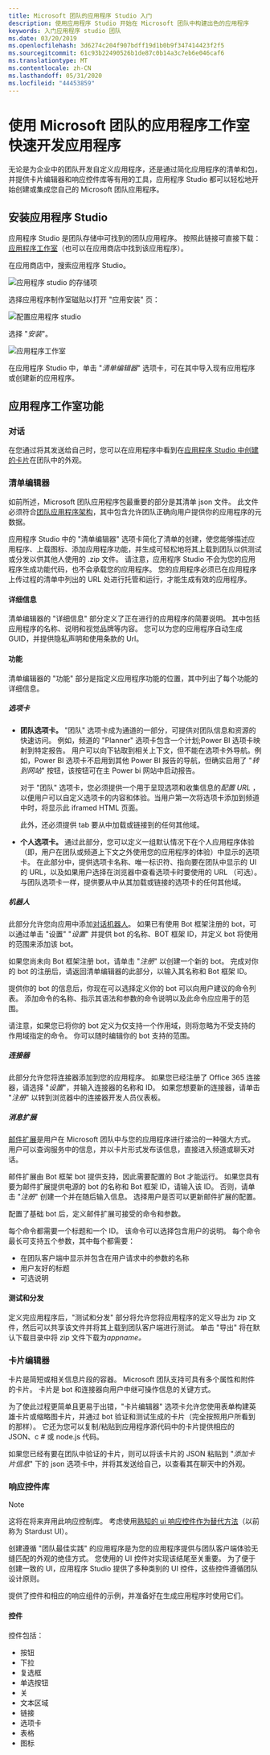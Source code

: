 ```yaml
---
title: Microsoft 团队的应用程序 Studio 入门
description: 使用应用程序 Studio 开始在 Microsoft 团队中构建出色的应用程序
keywords: 入门应用程序 studio 团队
ms.date: 03/20/2019
ms.openlocfilehash: 3d6274c204f907bdff19d1b0b9f347414423f2f5
ms.sourcegitcommit: 61c93b22490526b1de87c0b14a3c7eb6e046caf6
ms.translationtype: MT
ms.contentlocale: zh-CN
ms.lasthandoff: 05/31/2020
ms.locfileid: "44453859"
---
```

# <a name="quickly-develop-apps-with-app-studio-for-microsoft-teams"></a>使用 Microsoft 团队的应用程序工作室快速开发应用程序

无论是为企业中的团队开发自定义应用程序，还是通过简化应用程序的清单和包，并提供卡片编辑器和响应控件库等有用的工具，应用程序 Studio 都可以轻松地开始创建或集成您自己的 Microsoft 团队应用程序。

## <a name="installing-app-studio"></a>安装应用程序 Studio

应用程序 Studio 是团队存储中可找到的团队应用程序。 按照此链接可直接下载：[应用程序工作室](https://aka.ms/InstallTeamsAppStudio)（也可以在应用商店中找到该应用程序）。

在应用商店中，搜索应用程序 Studio。

![应用程序 studio 的存储项](~/assets/images/get-started/storeteamsappstudio.png)

选择应用程序制作室磁贴以打开 "应用安装" 页：

![配置应用程序 studio](~/assets/images/get-started/teamsappstudioconfiguration.png)

选择 "*安装*"。

![应用程序工作室](~/assets/images/get-started/teamsappstudio.png)

在应用程序 Studio 中，单击 "*清单编辑器*" 选项卡，可在其中导入现有应用程序或创建新的应用程序。

## <a name="app-studio-features"></a>应用程序工作室功能

### <a name="conversation"></a>对话

在您通过将其发送给自己时，您可以在应用程序中看到在[应用程序 Studio 中创建的卡片](#card-editor)在团队中的外观。

### <a name="manifest-editor"></a>清单编辑器

如前所述，Microsoft 团队应用程序包最重要的部分是其清单 json 文件。 此文件必须符合[团队应用程序架构](~/resources/schema/manifest-schema.md)，其中包含允许团队正确向用户提供你的应用程序的元数据。

应用程序 Studio 中的 "清单编辑器" 选项卡简化了清单的创建，使您能够描述应用程序、上载图标、添加应用程序功能，并生成可轻松地将其上载到团队以供测试或分发以供其他人使用的 .zip 文件。 请注意，应用程序 Studio 不会为您的应用程序生成功能代码，也不会承载您的应用程序。 您的应用程序必须已在应用程序上传过程的清单中列出的 URL 处进行托管和运行，才能生成有效的应用程序。

#### <a name="details"></a>详细信息

清单编辑器的 "详细信息" 部分定义了正在进行的应用程序的简要说明。 其中包括应用程序的名称、说明和视觉品牌等内容。 您可以为您的应用程序自动生成 GUID，并提供隐私声明和使用条款的 Url。

#### <a name="capabilities"></a>功能

清单编辑器的 "功能" 部分是指定义应用程序功能的位置，其中列出了每个功能的详细信息。

##### <a name="tabs"></a>选项卡

* **团队选项卡。** "团队" 选项卡成为通道的一部分，可提供对团队信息和资源的快速访问。 例如，频道的 "Planner" 选项卡包含一个计划;Power BI 选项卡映射到特定报告。 用户可以向下钻取到相关上下文，但不能在选项卡外导航。例如，Power BI 选项卡不启用到其他 Power BI 报告的导航，但确实启用了 "*转到网站*" 按钮，该按钮可在主 Power bi 网站中启动报告。

  对于 "团队" 选项卡，您必须提供一个用于呈现选项和收集信息的*配置 URL* ，以便用户可以自定义选项卡的内容和体验。当用户第一次将选项卡添加到频道中时，将显示此 iframed HTML 页面。

  此外，还必须提供 tab 要从中加载或链接到的任何其他域。

* **个人选项卡。** 通过此部分，您可以定义一组默认情况下在个人应用程序体验（即，用户在团队或频道上下文之外使用您的应用程序的体验）中显示的选项卡。 在此部分中，提供选项卡名称、唯一标识符、指向要在团队中显示的 UI 的 URL，以及如果用户选择在浏览器中查看选项卡时要使用的 URL （可选）。 与团队选项卡一样，提供要从中从其加载或链接的选项卡的任何其他域。

##### <a name="bots"></a>机器人

此部分允许您向应用中添加[对话机器人](~/bots/what-are-bots.md)。 如果已有使用 Bot 框架注册的 bot，可以通过单击 "设置" "*设置*" 并提供 bot 的名称、BOT 框架 ID，并定义 bot 将使用的范围来添加该 bot。

如果您尚未向 Bot 框架注册 bot，请单击 "*注册*" 以创建一个新的 bot。 完成对你的 bot 的注册后，请返回清单编辑器的此部分，以输入其名称和 Bot 框架 ID。

提供你的 bot 的信息后，你现在可以选择定义你的 bot 可以向用户建议的命令列表。 添加命令的名称、指示其语法和参数的命令说明以及此命令应应用于的范围。

请注意，如果您已将你的 bot 定义为仅支持一个作用域，则将忽略为不受支持的作用域指定的命令。 你可以随时编辑你的 bot 支持的范围。

##### <a name="connectors"></a>连接器

此部分允许您将连接器添加到您的应用程序。 如果您已经注册了 Office 365 连接器，请选择 "*设置*"，并输入连接器的名称和 ID。 如果您想要新的连接器，请单击 "*注册*" 以转到浏览器中的连接器开发人员仪表板。

##### <a name="messaging-extensions"></a>消息扩展

[邮件扩展](~/messaging-extensions/what-are-messaging-extensions.md)是用户在 Microsoft 团队中与您的应用程序进行接洽的一种强大方式。 用户可以查询服务中的信息，并以卡片形式发布该信息，直接进入频道或聊天对话。

邮件扩展由 Bot 框架 bot 提供支持，因此需要配置的 Bot 才能运行。 如果您具有要为邮件扩展提供电源的 bot 的名称和 Bot 框架 ID，请输入该 ID。 否则，请单击 "*注册*" 创建一个并在随后输入信息。 选择用户是否可以更新邮件扩展的配置。

配置了基础 bot 后，定义邮件扩展可接受的命令和参数。

每个命令都需要一个标题和一个 ID。 该命令可以选择包含用户的说明。 每个命令最长可支持五个参数，其中每个都需要：

* 在团队客户端中显示并包含在用户请求中的参数的名称
* 用户友好的标题
* 可选说明

#### <a name="test-and-distribute"></a>测试和分发

定义完应用程序后，"测试和分发" 部分将允许您将应用程序的定义导出为 zip 文件，然后可以共享该文件并将其上载到团队客户端进行测试。 单击 "导出" 将在默认下载目录中将 zip 文件下载为*appname。*

### <a name="card-editor"></a>卡片编辑器

卡片是简短或相关信息片段的容器。 Microsoft 团队支持可具有多个属性和附件的卡片。 卡片是 bot 和连接器向用户中继可操作信息的关键方式。 

为了使此过程更简单且更易于出错，"卡片编辑器" 选项卡允许您使用表单构建英雄卡片或缩略图卡片，并通过 bot 验证和测试生成的卡片（完全按照用户所看到的那样）。 它还为您可以复制/粘贴到应用程序源代码中的卡片提供相应的 JSON、c # 或 node.js 代码。

如果您已经有要在团队中验证的卡片，则可以将该卡片的 JSON 粘贴到 "*添加卡片信息*" 下的 json 选项卡中，并将其发送给自己，以查看其在聊天中的外观。

### <a name="react-control-library"></a>响应控件库

>[!Note]
> 这将在将来弃用此响应控制库。 考虑使用[熟知的 ui 响应控件作为替代方法](https://microsoft.github.io/fluent-ui-react/)（以前称为 Stardust UI）。

创建遵循 "团队最佳实践" 的应用程序是为您的应用程序提供与团队客户端体验无缝匹配的外观的绝佳方式。 您使用的 UI 控件对实现该结尾至关重要。 为了便于创建一致的 UI，应用程序 Studio 提供了多种类别的 UI 控件，这些控件遵循团队设计原则。

提供了控件和相应的响应组件的示例，并准备好在生成应用程序时使用它们。

#### <a name="controls"></a>控件

控件包括：

* 按钮
* 下拉
* 复选框
* 单选按钮
* 关
* 文本区域
* 链接
* 选项卡
* 表格
* 图标
